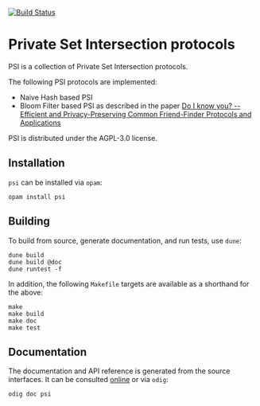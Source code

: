 [![Build Status](https://travis-ci.org/p2pcollab/ocaml-psi.svg?branch=master)](https://travis-ci.org/p2pcollab/ocaml-psi)

# Private Set Intersection protocols

PSI is a collection of Private Set Intersection protocols.

The following PSI protocols are implemented:

- Naive Hash based PSI
- Bloom Filter based PSI as described in the paper
  [Do I know you? -- Efficient and Privacy-Preserving Common Friend-Finder Protocols and Applications](https://eprint.iacr.org/2013/620)

PSI is distributed under the AGPL-3.0 license.

## Installation

``psi`` can be installed via `opam`:

    opam install psi

## Building

To build from source, generate documentation, and run tests, use `dune`:

    dune build
    dune build @doc
    dune runtest -f

In addition, the following `Makefile` targets are available
 as a shorthand for the above:

    make
    make build
    make doc
    make test

## Documentation

The documentation and API reference is generated from the source interfaces.
It can be consulted [online][doc] or via `odig`:

    odig doc psi

[doc]: https://p2pcollab.net/doc/ocaml/psi/
